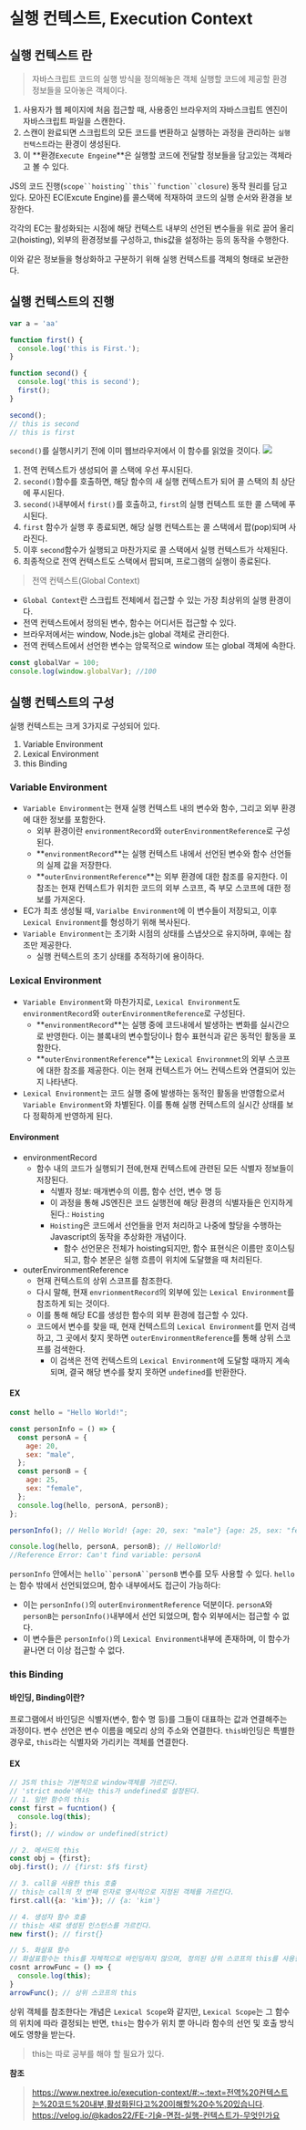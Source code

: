 # 실행 컨텍스트, Execution Context
## 실행 컨텍스트 란
> 자바스크립트 코드의 실행 방식을 정의해놓은 객체
실행할 코드에 제공할 환경 정보들을 모아놓은 객체이다.

1. 사용자가 웹 페이지에 처음 접근할 때, 사용중인 브라우저의 자바스크립트 엔진이 자바스크립트 파일을 스캔한다.
2. 스캔이 완료되면 스크립트의 모든 코드를 변환하고 실행하는 과정을 관리하는 `실행 컨텍스트`라는 환경이 생성된다.
3. 이 **환경`Execute Engeine`**은 실행할 코드에 전달할 정보들을 담고있는 객체라고 볼 수 있다.

JS의 코드 진행(`scope``hoisting``this``function``closure`) 동작 원리를 담고 있다.
모아진 EC(Excute Engine)를 콜스택에 적재하여 코드의 실행 순서와 환경을 보장한다.

각각의 EC는 활성화되는 시점에 해당 컨텍스트 내부의 선언된 변수들을 위로 끌어 올리고(hoisting), 외부의 환경정보를 구성하고, this값을 설정하는 등의 동작을 수행한다.

이와 같은 정보들을 형상화하고 구분하기 위해 실행 컨텍스트를 객체의 형태로 보관한다.

## 실행 컨텍스트의 진행
```js
var a = 'aa'

function first() {
  console.log('this is First.');
}

function second() {
  console.log('this is second');
  first();
}

second();
// this is second
// this is first
```
`second()`를 실행시키기 전에 이미 웹브라우저에서 이 함수를 읽었을 것이다.
![](https://velog.velcdn.com/images/aburger/post/cef4d391-a771-4603-b69f-cfe93056e2b7/image.png)
1. 전역 컨텍스트가 생성되어 콜 스택에 우선 푸시된다.
2. `second()`함수를 호출하면, 해당 함수의 새 실행 컨텍스트가 되어 콜 스택의 최 상단에 푸시된다.
3. `second()`내부에서 `first()`를 호출하고, `first`의 실행 컨텍스트 또한 콜 스택에 푸시된다.
4. `first` 함수가 실행 후 종료되면, 해당 실행 컨텍스트는 콜 스택에서 팝(pop)되며 사라진다.
5. 이후 `second`함수가 실행되고 마찬가지로 콜 스택에서 실행 컨텍스트가 삭제된다.
6. 최종적으로 전역 컨텍스트도 스택에서 팝되며, 프로그램의 실행이 종료된다.

> 전역 컨텍스트(Global Context)
- `Global Context`란 스크립트 전체에서 접근할 수 있는 가장 최상위의 실행 환경이다.
- 전역 컨텍스트에서 정의된 변수, 함수는 어디서든 접근할 수 있다.
- 브라우저에서는 window, Node.js는 global 객체로 관리한다.
- 전역 컨텍스트에서 선언한 변수는 암묵적으로 window 또는 global 객체에 속한다.
```js
const globalVar = 100;
console.log(window.globalVar); //100
```

## 실행 컨텍스트의 구성
실행 컨텍스트는 크게 3가지로 구성되어 있다.
1. Variable Environment
2. Lexical Environment
3. this Binding

### Variable Environment
- `Variable Environment`는 현재 실행 컨텍스트 내의 변수와 함수, 그리고 외부 환경에 대한 정보를 포함한다.
  - 외부 환경이란 `environmentRecord`와 `outerEnvironmentReference`로 구성된다.
  - **`environmentRecord`**는 실행 컨텍스트 내에서 선언된 변수와 함수 선언들의 실제 값을 저장한다.
  - **`outerEnvironmentReference`**는 외부 환경에 대한 참조를 유지한다. 이 참조는 현재 컨텍스트가 위치한 코드의 외부 스코프, 즉 부모 스코프에 대한 정보를 가져온다.
- EC가 최초 생성될 때, `Varialbe Environment`에 이 변수들이 저장되고, 이후 `Lexical Environment`를 형성하기 위해 복사된다.
- `Variable Environment`는 초기화 시점의 상태를 스냅샷으로 유지하며, 후에는 참조만 제공한다.
  - 실행 컨텍스트의 초기 상태를 추적하기에 용이하다.

### Lexical Environment
- `Variable Environment`와 마찬가지로, `Lexical Environment`도 `environmentRecord`와 `outerEnvironmentReference`로 구성된다.
  - **`environmentRecord`**는 실행 중에 코드내에서 발생하는 변화를 실시간으로 반영한다. 이는 블록내의 변수할당이나 함수 표현식과 같은 동적인 활동을 포함한다.
  - **`outerEnvironmentReference`**는 `Lexical Environmnet`의 외부 스코프에 대한 참조를 제공한다. 이는 현재 컨텍스트가 어느 컨텍스트와 연결되어 있는지 나타낸다.
- `Lexical Environment`는 코드 실행 중에 발생하는 동적인 활동을 반영함으로서 `Variable Environment`와 차별된다. 이를 통해 실행 컨텍스트의 실시간 상태를 보다 정확하게 반영하게 된다.

#### Environment
- environmentRecord
  - 함수 내의 코드가 실행되기 전에,현재 컨텍스트에 관련된 모든 식별자 정보들이 저장된다.
    - 식별자 정보: 매개변수의 이름, 함수 선언, 변수 명 등
    - 이 과정을 통해 JS엔진은 코드 실행전에 해당 환경의 식별자들은 인지하게 된다.: `Hoisting`
    - `Hoisting`은 코드에서 선언들을 먼저 처리하고 나중에 할당을 수행하는 Javascript의 동작을 추상화한 개념이다.
      - 함수 선언문은 전체가 hoisting되지만, 함수 표현식은 이름만 호이스팅되고, 함수 본문은 실행 흐름이 위치에 도달했을 때 처리된다.
- outerEnvironmentReference
  - 현재 컨텍스트의 상위 스코프를 참조한다.
  - 다시 말해, 현재 `envrionmentRecord`의 외부에 있는 `Lexical Environment`를 참조하게 되는 것이다.
  - 이를 통해 해당 EC를 생성한 함수의 외부 환경에 접근할 수 있다.
  - 코드에서 변수를 찾을 때, 현재 컨텍스트의 `Lexical Environment`를 먼저 검색하고, 그 곳에서 찾지 못하면 `outerEnvironmentReference`를 통해 상위 스코프를 검색한다.
    - 이 검색은 전역 컨텍스트의 `Lexical Environment`에 도달할 때까지 계속되며, 결국 해당 변수를 찾지 못하면 `undefined`를 반환한다.

#### EX
```js
const hello = "Hello World!";

const personInfo = () => {
  const personA = {
    age: 20,
    sex: "male",
  };
  const personB = {
    age: 25,
    sex: "female",
  };
  console.log(hello, personA, personB);
};

personInfo(); // Hello World! {age: 20, sex: "male"} {age: 25, sex: "female"}

console.log(hello, personA, personB); // HelloWorld!
//Reference Error: Can't find variable: personA
```
`personInfo` 안에서는 `hello``personA``personB` 변수를 모두 사용할 수 있다.
`hello`는 함수 밖에서 선언되었으며, 함수 내부에서도 접근이 가능하다:
- 이는 `personInfo()`의 `outerEnvironmentReference` 덕분이다.
`personA`와 `personB`는 `personInfo()`내부에서 선언 되었으며, 함수 외부에서는 접근할 수 없다.
- 이 변수들은 `personInfo()`의 `Lexical Environment`내부에 존재하며, 이 함수가 끝나면 더 이상 접근할 수 없다.


### this Binding
#### 바인딩, Binding이란?
프로그램에서 바인딩은 식별자(변수, 함수 명 등)를 그들이 대표하는 값과 연결해주는 과정이다.
변수 선언은 변수 이름을 메모리 상의 주소와 연결한다.
`this`바인딩은 특별한 경우로, `this`라는 식별자와 가리키는 객체를 연결한다.

#### EX
```js
// JS의 this는 기본적으로 window객체를 가르킨다.
// 'strict mode'에서는 this가 undefined로 설정된다.
// 1. 일반 함수의 this
const first = fucntion() {
  console.log(this);
};
first(); // window or undefined(strict)

// 2. 메서드의 this
const obj = {first};
obj.first(); // {first: $f$ first}

// 3. call을 사용한 this 호출
// this는 call의 첫 번째 인자로 명시적으로 지정된 객체를 가르킨다.
first.call({a: 'kim'}); // {a: 'kim'}

// 4. 생성자 함수 호출
// this는 새로 생성된 인스턴스를 가르킨다.
new first(); // first{}

// 5. 화살표 함수
// 화살표함수는 this를 자체적으로 바인딩하지 않으며, 정의된 상위 스코프의 this를 사용한다.
cosnt arrowFunc = () => {
  console.log(this);
}
arrowFunc(); // 상위 스코프의 this
```
상위 객체를 참조한다는 개념은 `Lexical Scope`와 같지만, `Lexical Scope`는 그 함수의 위치에 따라 결정되는 반면, `this`는 함수가 위치 뿐 아니라 함수의 선언 및 호출 방식에도 영향을 받는다.
> this는 따로 공부를 해야 할 필요가 있다.

**참조**
>https://www.nextree.io/execution-context/#:~:text=전역%20컨텍스트는%20코드%20내부,활성화된다고%20이해할%20수%20있습니다.
https://velog.io/@kados22/FE-기술-면접-실행-컨텍스트가-무엇인가요
